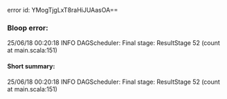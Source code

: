error id: YMogTjgLxT8raHiJUAasOA==
### Bloop error:

25/06/18 00:20:18 INFO DAGScheduler: Final stage: ResultStage 52 (count at main.scala:151)
#### Short summary: 

25/06/18 00:20:18 INFO DAGScheduler: Final stage: ResultStage 52 (count at main.scala:151)